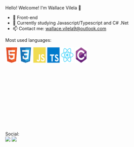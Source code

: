 Hello! Welcome! I'm Wallace Vilela 👋


- 🔭 Front-end 
- 🌱 Currently studying Javascript/Typescript and C# .Net
- 📫 Contact me: wallace.vilela9@outlook.com

Most used languages:
<div style="display:block">
  <img align="center" alt="HTML" height="50px" width="40px" src="https://raw.githubusercontent.com/devicons/devicon/master/icons/html5/html5-original.svg">
  <img align="center" alt="-CSS" height="50px" width="40px" src="https://raw.githubusercontent.com/devicons/devicon/master/icons/css3/css3-original.svg">
  <img align="center" alt="Js" height="50px" width="40px" src="https://raw.githubusercontent.com/devicons/devicon/master/icons/javascript/javascript-plain.svg">
  <img align="center" alt="Ts" height="50px" width="40px" src="https://raw.githubusercontent.com/devicons/devicon/master/icons/typescript/typescript-plain.svg">
  <img align="center" alt="React" height="50px" width="40px" src="https://raw.githubusercontent.com/devicons/devicon/master/icons/react/react-original.svg">
  <img align="center" alt="Csharp" height="50px" width="40px" src="https://raw.githubusercontent.com/devicons/devicon/master/icons/csharp/csharp-original.svg">
</div>


<div style="margin-top:200px"><br>
  Social:<br>
  <a href="https://www.linkedin.com/in/wallace-vilela-538728247/" target="_blank"><img src="https://img.shields.io/badge/-LinkedIn-%230077B5?style=for-the-   badge&logo=linkedin&logoColor=white" target="_blank"></a> 
    <a href="https://www.instagram.com/_wallacevilela/" target="_blank"><img src="https://img.shields.io/badge/-Instagram-%23E4405F?style=for-the-           badge&logo=instagram&logoColor=white" target="_blank"></a>
 </div>
